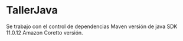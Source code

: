 ﻿# TallerJava
Se trabajo con el control de dependencias Maven
versión de java SDK 11.0.12 Amazon Coretto versión.
